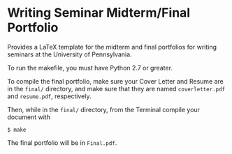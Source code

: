 Writing Seminar Midterm/Final Portfolio
====

Provides a LaTeX template for the midterm and final portfolios for writing seminars at the University of Pennsylvania.

To run the makefile, you must have Python 2.7 or greater.

To compile the final portfolio, make sure your Cover Letter and Resume are in the <code>final/</code> directory, and make sure that they are named <code>coverletter.pdf</code> and <code>resume.pdf</code>, respectively. 

Then, while in the <code>final/</code> directory, from the Terminal compile your document with 
```
$ make
```

The final portfolio will be in <code>Final.pdf</code>.
